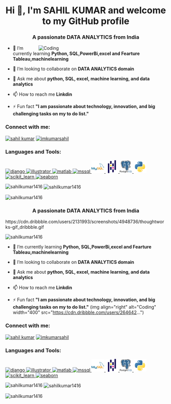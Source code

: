 <h1 align="center">Hi 👋, I'm SAHIL KUMAR and welcome to my GitHub profile</h1>
<h3 align="center">A passionate DATA ANALYTICS from India</h3>
<img align="right" alt="Coding" width="400" src="https://cdn.dribbble.com/users/1162077/screenshots/3848914/programmer.gif">


- 🌱 I’m currently learning **Python, SQL,PowerBi,excel and Fearture Tableau,machinelearning**

- 👯 I’m looking to collaborate on **DATA ANALYTICS domain**

- 💬 Ask me about **python, SQL, excel, machine learning, and data analytics**

- 📫 How to reach me **Linkdin**

- ⚡ Fun fact **"I am passionate about technology, innovation, and big challenging tasks on my to do list."**

<h3 align="left">Connect with me:</h3>
<p align="left">
<a href="https://linkedin.com/in/sahil kumar" target="blank"><img align="center" src="https://raw.githubusercontent.com/rahuldkjain/github-profile-readme-generator/master/src/images/icons/Social/linked-in-alt.svg" alt="sahil kumar" height="30" width="40" /></a>
<a href="https://instagram.com/imkumarsahil" target="blank"><img align="center" src="https://raw.githubusercontent.com/rahuldkjain/github-profile-readme-generator/master/src/images/icons/Social/instagram.svg" alt="imkumarsahil" height="30" width="40" /></a>
</p>

<h3 align="left">Languages and Tools:</h3>
<p align="left"> <a href="https://www.djangoproject.com/" target="_blank" rel="noreferrer"> <img src="https://cdn.worldvectorlogo.com/logos/django.svg" alt="django" width="40" height="40"/> </a> <a href="https://www.adobe.com/in/products/illustrator.html" target="_blank" rel="noreferrer"> <img src="https://www.vectorlogo.zone/logos/adobe_illustrator/adobe_illustrator-icon.svg" alt="illustrator" width="40" height="40"/> </a> <a href="https://www.mathworks.com/" target="_blank" rel="noreferrer"> <img src="https://upload.wikimedia.org/wikipedia/commons/2/21/Matlab_Logo.png" alt="matlab" width="40" height="40"/> </a> <a href="https://www.microsoft.com/en-us/sql-server" target="_blank" rel="noreferrer"> <img src="https://www.svgrepo.com/show/303229/microsoft-sql-server-logo.svg" alt="mssql" width="40" height="40"/> </a> <a href="https://www.mysql.com/" target="_blank" rel="noreferrer"> <img src="https://raw.githubusercontent.com/devicons/devicon/master/icons/mysql/mysql-original-wordmark.svg" alt="mysql" width="40" height="40"/> </a> <a href="https://pandas.pydata.org/" target="_blank" rel="noreferrer"> <img src="https://raw.githubusercontent.com/devicons/devicon/2ae2a900d2f041da66e950e4d48052658d850630/icons/pandas/pandas-original.svg" alt="pandas" width="40" height="40"/> </a> <a href="https://www.postgresql.org" target="_blank" rel="noreferrer"> <img src="https://raw.githubusercontent.com/devicons/devicon/master/icons/postgresql/postgresql-original-wordmark.svg" alt="postgresql" width="40" height="40"/> </a> <a href="https://www.python.org" target="_blank" rel="noreferrer"> <img src="https://raw.githubusercontent.com/devicons/devicon/master/icons/python/python-original.svg" alt="python" width="40" height="40"/> </a> <a href="https://scikit-learn.org/" target="_blank" rel="noreferrer"> <img src="https://upload.wikimedia.org/wikipedia/commons/0/05/Scikit_learn_logo_small.svg" alt="scikit_learn" width="40" height="40"/> </a> <a href="https://seaborn.pydata.org/" target="_blank" rel="noreferrer"> <img src="https://seaborn.pydata.org/_images/logo-mark-lightbg.svg" alt="seaborn" width="40" height="40"/> </a> </p>

<p><img align="left" src="https://github-readme-stats.vercel.app/api/top-langs?username=sahilkumar1416&show_icons=true&locale=en&layout=compact" alt="sahilkumar1416" /></p>

<p>&nbsp;<img align="center" src="https://github-readme-stats.vercel.app/api?username=sahilkumar1416&show_icons=true&locale=en" alt="sahilkumar1416" /></p>

<p><img align="center" src="https://github-readme-streak-stats.herokuapp.com/?user=sahilkumar1416&" alt="sahilkumar1416" /></p>

<h3 align="center">A passionate DATA ANALYTICS from India</h3>
https://cdn.dribbble.com/users/2131993/screenshots/4948736/thoughtworks-gif_dribbble.gif

<p align="left"> <img src="https://komarev.com/ghpvc/?username=sahilkumar1416&label=Profile%20views&color=0e75b6&style=flat" alt="sahilkumar1416" /> </p>

- 🌱 I’m currently learning **Python, SQL,PowerBi,excel and Fearture Tableau,machinelearning**

- 👯 I’m looking to collaborate on **DATA ANALYTICS domain**

- 💬 Ask me about **python, SQL, excel, machine learning, and data analytics**

- 📫 How to reach me **Linkdin**

- ⚡ Fun fact **"I am passionate about technology, innovation, and big challenging tasks on my to do list."**
(img align="right" alt="Coding" width="400" src="https://cdn.dribbble.com/users/264642...")
<h3 align="left">Connect with me:</h3>
<p align="left">
<a href="https://linkedin.com/in/sahil kumar" target="blank"><img align="center" src="https://raw.githubusercontent.com/rahuldkjain/github-profile-readme-generator/master/src/images/icons/Social/linked-in-alt.svg" alt="sahil kumar" height="30" width="40" /></a>
<a href="https://instagram.com/imkumarsahil" target="blank"><img align="center" src="https://raw.githubusercontent.com/rahuldkjain/github-profile-readme-generator/master/src/images/icons/Social/instagram.svg" alt="imkumarsahil" height="30" width="40" /></a>
</p>

<h3 align="left">Languages and Tools:</h3>
<p align="left"> <a href="https://www.djangoproject.com/" target="_blank" rel="noreferrer"> <img src="https://cdn.worldvectorlogo.com/logos/django.svg" alt="django" width="40" height="40"/> </a> <a href="https://www.adobe.com/in/products/illustrator.html" target="_blank" rel="noreferrer"> <img src="https://www.vectorlogo.zone/logos/adobe_illustrator/adobe_illustrator-icon.svg" alt="illustrator" width="40" height="40"/> </a> <a href="https://www.mathworks.com/" target="_blank" rel="noreferrer"> <img src="https://upload.wikimedia.org/wikipedia/commons/2/21/Matlab_Logo.png" alt="matlab" width="40" height="40"/> </a> <a href="https://www.microsoft.com/en-us/sql-server" target="_blank" rel="noreferrer"> <img src="https://www.svgrepo.com/show/303229/microsoft-sql-server-logo.svg" alt="mssql" width="40" height="40"/> </a> <a href="https://www.mysql.com/" target="_blank" rel="noreferrer"> <img src="https://raw.githubusercontent.com/devicons/devicon/master/icons/mysql/mysql-original-wordmark.svg" alt="mysql" width="40" height="40"/> </a> <a href="https://pandas.pydata.org/" target="_blank" rel="noreferrer"> <img src="https://raw.githubusercontent.com/devicons/devicon/2ae2a900d2f041da66e950e4d48052658d850630/icons/pandas/pandas-original.svg" alt="pandas" width="40" height="40"/> </a> <a href="https://www.postgresql.org" target="_blank" rel="noreferrer"> <img src="https://raw.githubusercontent.com/devicons/devicon/master/icons/postgresql/postgresql-original-wordmark.svg" alt="postgresql" width="40" height="40"/> </a> <a href="https://www.python.org" target="_blank" rel="noreferrer"> <img src="https://raw.githubusercontent.com/devicons/devicon/master/icons/python/python-original.svg" alt="python" width="40" height="40"/> </a> <a href="https://scikit-learn.org/" target="_blank" rel="noreferrer"> <img src="https://upload.wikimedia.org/wikipedia/commons/0/05/Scikit_learn_logo_small.svg" alt="scikit_learn" width="40" height="40"/> </a> <a href="https://seaborn.pydata.org/" target="_blank" rel="noreferrer"> <img src="https://seaborn.pydata.org/_images/logo-mark-lightbg.svg" alt="seaborn" width="40" height="40"/> </a> </p>

<p><img align="left" src="https://github-readme-stats.vercel.app/api/top-langs?username=sahilkumar1416&show_icons=true&locale=en&layout=compact" alt="sahilkumar1416" /></p>

<p>&nbsp;<img align="center" src="https://github-readme-stats.vercel.app/api?username=sahilkumar1416&show_icons=true&locale=en" alt="sahilkumar1416" /></p>

<p><img align="center" src="https://github-readme-streak-stats.herokuapp.com/?user=sahilkumar1416&" alt="sahilkumar1416" /></p>

